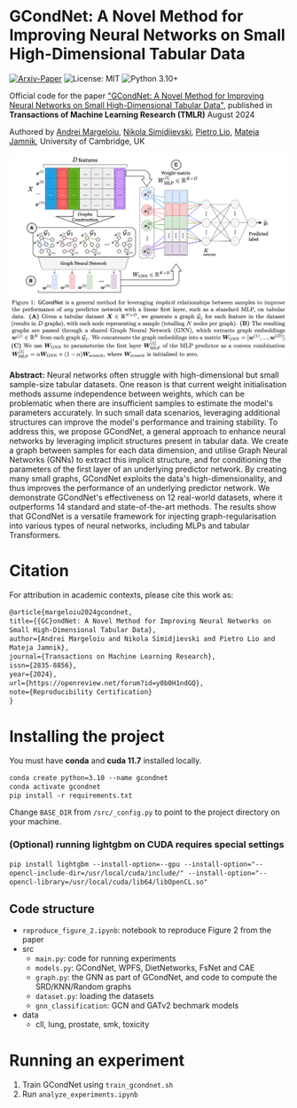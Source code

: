 # GCondNet: A Novel Method for Improving Neural Networks on Small High-Dimensional Tabular Data

[![Arxiv-Paper](https://img.shields.io/badge/Arxiv-Paper-yellow)](https://openreview.net/forum?id=y0b0H1ndGQ)
![License: MIT](https://img.shields.io/badge/License-MIT-yellow.svg)
![Python 3.10+](https://img.shields.io/badge/python-3.10+-blue.svg)

Official code for the paper ["GCondNet: A Novel Method for Improving Neural Networks on Small High-Dimensional Tabular Data"](https://openreview.net/forum?id=y0b0H1ndGQ), published in **Transactions of Machine Learning Research (TMLR)** August 2024

Authored by [Andrei Margeloiu](https://www.linkedin.com/in/andreimargeloiu/), [Nikola Simidjievski](https://simidjievskin.github.io/), [Pietro Lio](https://www.cl.cam.ac.uk/~pl219/), [Mateja Jamnik](https://www.cl.cam.ac.uk/~mj201/), University of Cambridge, UK


![alt text](<GCondNet_architecture.png>)


**Abstract:** Neural networks often struggle with high-dimensional but small sample-size tabular datasets. One reason is that current weight initialisation methods assume independence between weights, which can be problematic when there are insufficient samples to estimate the model's parameters accurately. In such small data scenarios, leveraging additional structures can improve the model's performance and training stability. To address this, we propose GCondNet, a general approach to enhance neural networks by leveraging implicit structures present in tabular data. We create a graph between samples for each data dimension, and utilise Graph Neural Networks (GNNs) to extract this implicit structure, and for conditioning the parameters of the first layer of an underlying predictor network. By creating many small graphs, GCondNet exploits the data's high-dimensionality, and thus improves the performance of an underlying predictor network. We demonstrate GCondNet's effectiveness on 12 real-world datasets, where it outperforms 14 standard and state-of-the-art methods. The results show that GCondNet is a versatile framework for injecting graph-regularisation into various types of neural networks, including MLPs and tabular Transformers.


# Citation
For attribution in academic contexts, please cite this work as:
```
@article{margeloiu2024gcondnet,
title={{GC}ondNet: A Novel Method for Improving Neural Networks on Small High-Dimensional Tabular Data},
author={Andrei Margeloiu and Nikola Simidjievski and Pietro Lio and Mateja Jamnik},
journal={Transactions on Machine Learning Research},
issn={2835-8856},
year={2024},
url={https://openreview.net/forum?id=y0b0H1ndGQ},
note={Reproducibility Certification}
}
```

# Installing the project 
You must have **conda** and **cuda 11.7** installed locally.
```
conda create python=3.10 --name gcondnet
conda activate gcondnet
pip install -r requirements.txt
```
Change `BASE_DIR` from `/src/_config.py` to point to the project directory on your machine.


### (Optional) running lightgbm on CUDA requires special settings

```
pip install lightgbm --install-option=--gpu --install-option="--opencl-include-dir=/usr/local/cuda/include/" --install-option="--opencl-library=/usr/local/cuda/lib64/libOpenCL.so"
```


## Code structure
- `reproduce_figure_2.ipynb`: notebook to reproduce Figure 2 from the paper
- src
	- `main.py`: code for running experiments
	- `models.py`: GCondNet, WPFS, DietNetworks, FsNet and CAE
	- `graph.py`: the GNN as part of GCondNet, and code to compute the SRD/KNN/Random graphs
	- `dataset.py`:  loading the datasets
	- `gnn_classification`: GCN and GATv2 bechmark models
- data
	- cll, lung, prostate, smk, toxicity

# Running an experiment
1. Train GCondNet using `train_gcondnet.sh`
2. Run `analyze_experiments.ipynb`
